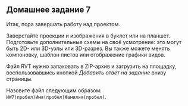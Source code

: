 ## Домашнее задание 7

Итак, пора завершать работу над проектом.

Заверстайте проекции и изображения в буклет или на планшет. Подготовьте дополнительные схемы на своё усмотрение: это могут быть 2D- или 3D-узлы или 3D-разрез. Вы также можете менять компоновку, шаблон листов или отображение графики видов.

Файл RVT нужно запаковать в ZIP-архив и загрузить на площадку, воспользовавшись кнопкой _Добавить ответ на задание_ внизу страницы.

Назовите файл следующим образом: `HW7(пробел)Имя(пробел)Фамилия(пробел)`.
